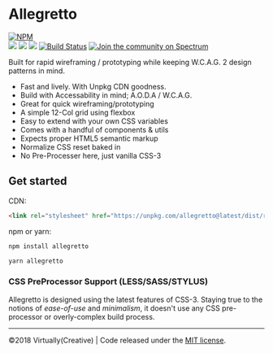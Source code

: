 # Allegretto

[![NPM](https://nodei.co/npm/allegretto.png?compact=true)](https://npmjs.org/package/allegretto)
<br/>
<img src="https://img.shields.io/npm/v/allegretto.svg">
<a href="https://www.npmjs.com/package/allegretto"><img src="https://img.shields.io/npm/dt/allegretto.svg"></a>
<a href="https://github.com/virtuallycreative/allegretto/issues"><img src="https://img.shields.io/github/issues/virtuallycreative/allegretto.svg"></a>
[![Build Status](https://travis-ci.org/VirtuallyCreative/allegretto.svg?branch=master)](https://travis-ci.org/VirtuallyCreative/allegretto)
[![Join the community on Spectrum](https://withspectrum.github.io/badge/badge.svg)](https://spectrum.chat/allegretto)

Built for rapid wireframing / prototyping while keeping W.C.A.G. 2 design patterns in mind.

- Fast and lively. With Unpkg CDN goodness.
- Build with Accessability in mind; A.O.D.A / W.C.A.G.
- Great for quick wireframing/prototyping
- A simple 12-Col grid using flexbox
- Easy to extend with your own CSS variables
- Comes with a handful of components & utils
- Expects proper HTML5 semantic markup
- Normalize CSS reset baked in
- No Pre-Processer here, just vanilla CSS-3

## Get started

CDN:

```html
<link rel="stylesheet" href="https://unpkg.com/allegretto@latest/dist/retto.min.css">
```

npm or yarn:

```bash
npm install allegretto
```

```bash
yarn allegretto
```

### CSS PreProcessor Support (LESS/SASS/STYLUS)

Allegretto is designed using the latest features of CSS-3. Staying true to the notions of *ease-of-use* and *minimalism*, it doesn't use any CSS pre-processor or overly-complex build process.

---

&copy;2018 Virtually(Creative) | Code released under the [MIT license](https://raw.githubusercontent.com/VirtuallyCreative/allegretto/master/LICENSE).
